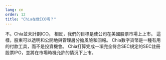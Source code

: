 ```yaml
---
lang: cn
order: 12
title: "Chia在做ICO嗎？"
---
```


不。Chia並未計劃ICO。 相反，我們的目標是使公司在美國股票市場上上市。 這樣，股東可以透明和公開地與管理層分擔風險和回報。 Chia數字貨幣是一種有用的付款工具，而不是投資機會。 Chia打算完成一項完全符合SEC規定的SEC註冊股票IPO，並將在市場時機允許的情況下上市。

